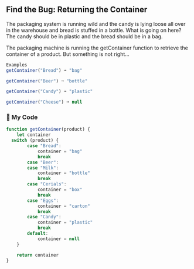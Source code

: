 ## Find the Bug: Returning the Container

The packaging system is running wild and the candy is lying loose all over in the warehouse and bread is stuffed in a bottle. What is going on here? The candy should be in plastic and the bread should be in a bag.

The packaging machine is running the getContainer function to retrieve the container of a product. But something is not right...
```js
Examples
getContainer("Bread") ➞ "bag"

getContainer("Beer") ➞ "bottle"

getContainer("Candy") ➞ "plastic"

getContainer("Cheese") ➞ null
```
### :jack_o_lantern: My Code
```js
function getContainer(product) {
	let container
  switch (product) {
		case "Bread":
			container = "bag"
			break
		case "Beer":
		case "Milk":
			container = "bottle"
			break
		case "Cerials":
			container = "box"
			break
		case "Eggs":
			container = "carton"
			break
		case "Candy":
			container = "plastic"
			break
		default:
			container = null
	}

	return container
}
```
